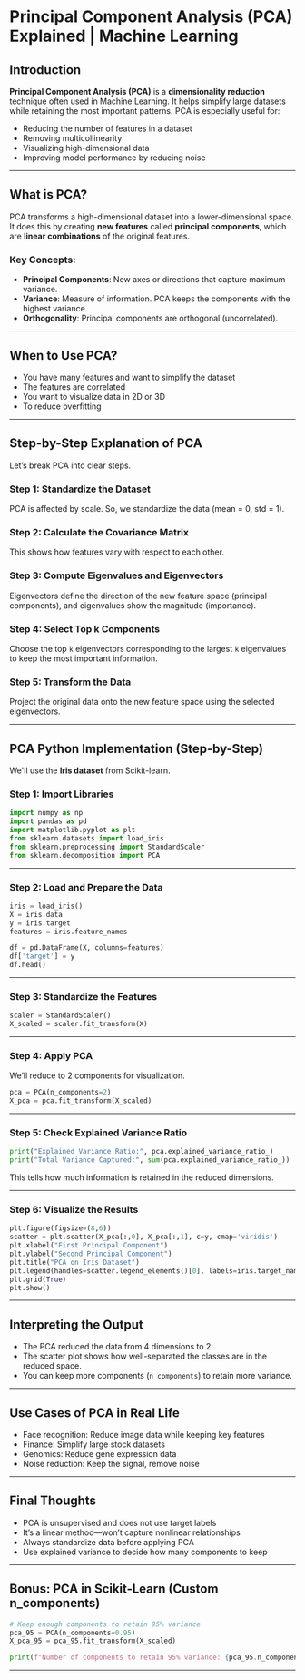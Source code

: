 # Principal Component Analysis (PCA) Explained | Machine Learning

## Introduction

**Principal Component Analysis (PCA)** is a **dimensionality reduction** technique often used in Machine Learning. It helps simplify large datasets while retaining the most important patterns. PCA is especially useful for:

- Reducing the number of features in a dataset
- Removing multicollinearity
- Visualizing high-dimensional data
- Improving model performance by reducing noise

---

## What is PCA?

PCA transforms a high-dimensional dataset into a lower-dimensional space. It does this by creating **new features** called **principal components**, which are **linear combinations** of the original features.

### Key Concepts:

- **Principal Components**: New axes or directions that capture maximum variance.
- **Variance**: Measure of information. PCA keeps the components with the highest variance.
- **Orthogonality**: Principal components are orthogonal (uncorrelated).

---

## When to Use PCA?

- You have many features and want to simplify the dataset
- The features are correlated
- You want to visualize data in 2D or 3D
- To reduce overfitting

---

## Step-by-Step Explanation of PCA

Let’s break PCA into clear steps.

### Step 1: Standardize the Dataset

PCA is affected by scale. So, we standardize the data (mean = 0, std = 1).

### Step 2: Calculate the Covariance Matrix

This shows how features vary with respect to each other.

### Step 3: Compute Eigenvalues and Eigenvectors

Eigenvectors define the direction of the new feature space (principal components), and eigenvalues show the magnitude (importance).

### Step 4: Select Top k Components

Choose the top `k` eigenvectors corresponding to the largest `k` eigenvalues to keep the most important information.

### Step 5: Transform the Data

Project the original data onto the new feature space using the selected eigenvectors.

---

## PCA Python Implementation (Step-by-Step)

We'll use the **Iris dataset** from Scikit-learn.

### Step 1: Import Libraries

```python
import numpy as np
import pandas as pd
import matplotlib.pyplot as plt
from sklearn.datasets import load_iris
from sklearn.preprocessing import StandardScaler
from sklearn.decomposition import PCA
```

---

### Step 2: Load and Prepare the Data

```python
iris = load_iris()
X = iris.data
y = iris.target
features = iris.feature_names

df = pd.DataFrame(X, columns=features)
df['target'] = y
df.head()
```

---

### Step 3: Standardize the Features

```python
scaler = StandardScaler()
X_scaled = scaler.fit_transform(X)
```

---

### Step 4: Apply PCA

We’ll reduce to 2 components for visualization.

```python
pca = PCA(n_components=2)
X_pca = pca.fit_transform(X_scaled)
```

---

### Step 5: Check Explained Variance Ratio

```python
print("Explained Variance Ratio:", pca.explained_variance_ratio_)
print("Total Variance Captured:", sum(pca.explained_variance_ratio_))
```

This tells how much information is retained in the reduced dimensions.

---

### Step 6: Visualize the Results

```python
plt.figure(figsize=(8,6))
scatter = plt.scatter(X_pca[:,0], X_pca[:,1], c=y, cmap='viridis')
plt.xlabel("First Principal Component")
plt.ylabel("Second Principal Component")
plt.title("PCA on Iris Dataset")
plt.legend(handles=scatter.legend_elements()[0], labels=iris.target_names)
plt.grid(True)
plt.show()
```

---

## Interpreting the Output

- The PCA reduced the data from 4 dimensions to 2.
- The scatter plot shows how well-separated the classes are in the reduced space.
- You can keep more components (`n_components`) to retain more variance.

---

## Use Cases of PCA in Real Life

- Face recognition: Reduce image data while keeping key features
- Finance: Simplify large stock datasets
- Genomics: Reduce gene expression data
- Noise reduction: Keep the signal, remove noise

---

## Final Thoughts

- PCA is unsupervised and does not use target labels
- It’s a linear method—won’t capture nonlinear relationships
- Always standardize data before applying PCA
- Use explained variance to decide how many components to keep

---

## Bonus: PCA in Scikit-Learn (Custom n_components)

```python
# Keep enough components to retain 95% variance
pca_95 = PCA(n_components=0.95)
X_pca_95 = pca_95.fit_transform(X_scaled)

print(f"Number of components to retain 95% variance: {pca_95.n_components_}")
```

---


